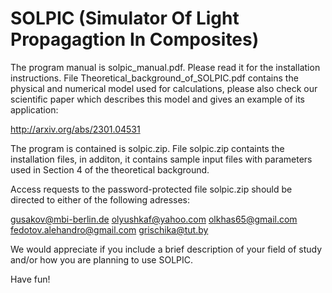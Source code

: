 # SOLPIC (Simulator Of Light Propagagtion In Composites)

The program manual is solpic_manual.pdf. Please read it for the installation instructions.
File Theoretical_background_of_SOLPIC.pdf contains the physical and numerical model used
for calculations, please also check our scientific paper which describes this model and 
gives an example of its application:

http://arxiv.org/abs/2301.04531 

The program is contained is solpic.zip. File solpic.zip containts the installation files, 
in additon, it contains sample input files with parameters used in Section 4 of the 
theoretical background.

Access requests to the password-protected file solpic.zip should be directed to
either of the following adresses:

gusakov@mbi-berlin.de
olyushkaf@yahoo.com
olkhas65@gmail.com
fedotov.alehandro@gmail.com
grischika@tut.by

We would appreciate if you include a brief description of your field of study and/or
how you are planning to use SOLPIC.

Have fun! 

